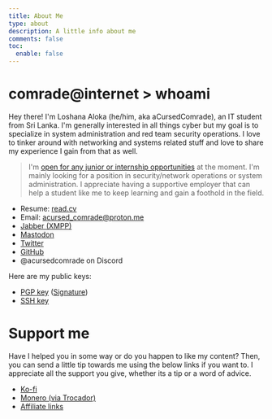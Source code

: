 ```yaml
---
title: About Me
type: about
description: A little info about me
comments: false
toc:
  enable: false
---
```

# comrade@internet > whoami

Hey there! I'm Loshana Aloka (he/him, aka aCursedComrade), an IT student from Sri Lanka. I'm generally interested in all things cyber but my goal is to specialize in system administration and red team security operations. I love to tinker around with networking and systems related stuff and love to share my experience I gain from that as well.

> I'm [open for any junior or internship opportunities](https://read.cv/acursedcomrade) at the moment. I'm mainly looking for a position in security/network operations or system administration. I appreciate having a supportive employer that can help a student like me to keep learning and gain a foothold in the field.

- Resume: [read.cv](https://read.cv/acursedcomrade)
- Email: [acursed_comrade@proton.me](mailto:acursed_comrade@proton.me)
- [Jabber (XMPP)](xmpp:acursedcomrade@xmpp.earth)
- [Mastodon](https://infosec.exchange/@acursedcomrade)
- [Twitter](https://twitter.com/aCursed_Comrade)
- [GitHub](https://github.com/aCursedComrade)
- @acursedcomrade on Discord

Here are my public keys:

- [PGP key](/public_key.asc) ([Signature](/public_key.asc.sig))
- [SSH key](/ssh.pub)

# Support me

Have I helped you in some way or do you happen to like my content? Then, you can send a little tip towards me using the below links if you want to. I appreciate all the support you give, whether its a tip or a word of advice.

- [Ko-fi](https://ko-fi.com/acursedcomrade)
- [Monero (via Trocador)](https://trocador.app/anonpay/?ticker_to=xmr&network_to=Mainnet&address=84y7YtrP4xTMGBMKfy4EcgF3woKLzxK9GFamBsWsAN9gPoH6eVsDbcfSnA5CeXUaHBGBJYtu6JpLcQWsd89bJdExPbgg3qq&donation=True&simple_mode=True&name=Loshana+Aloka&description=Thanks+for+the+tip%21&email=acursed_comrade@proton.me&ref=OcWCE4CwFy&ticker_from=xmr&network_from=Mainnet&bgcolor=True)
- [Affiliate links](affiliate)
